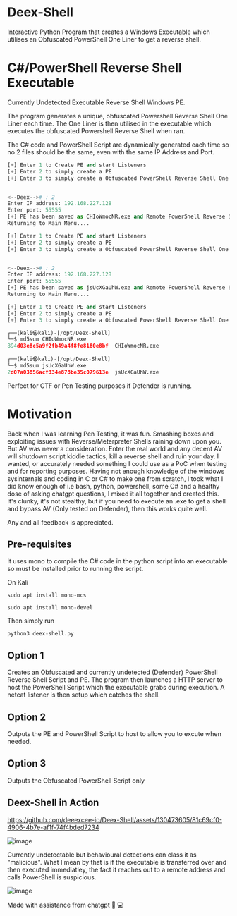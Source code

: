 # Deex-Shell
Interactive Python Program that creates a Windows Executable which utilises an Obfuscated PowerShell One Liner to get a reverse shell. 

# C#/PowerShell Reverse Shell Executable
Currently Undetected Executable Reverse Shell Windows PE. 

The program generates a unique, obfuscated Powershell Reverse Shell One Liner each time.
The One Liner is then utilised in the executable which executes the obfuscated Powershell Reverse Shell when ran. 

The C# code and PowerShell Script are dynamically generated each time so no 2 files should be the same, even with the same IP Address and Port.
```python
[+] Enter 1 to Create PE and start Listeners
[+] Enter 2 to simply create a PE
[+] Enter 3 to simply create a Obfuscated PowerShell Reverse Shell One Liner


<--Deex--># : 2
Enter IP address: 192.168.227.128
Enter port: 55555
[+] PE has been saved as CHIoWmocNR.exe and Remote PowerShell Reverse Shell Script has been saved as maDWQUYjzg in the current directory
Returning to Main Menu....

[+] Enter 1 to Create PE and start Listeners
[+] Enter 2 to simply create a PE
[+] Enter 3 to simply create a Obfuscated PowerShell Reverse Shell One Liner


<--Deex--># : 2
Enter IP address: 192.168.227.128
Enter port: 55555
[+] PE has been saved as jsUcXGaUhW.exe and Remote PowerShell Reverse Shell Script has been saved as KyKzkOlXyV in the current directory
Returning to Main Menu....

[+] Enter 1 to Create PE and start Listeners
[+] Enter 2 to simply create a PE
[+] Enter 3 to simply create a Obfuscated PowerShell Reverse Shell One Liner

┌──(kali㉿kali)-[/opt/Deex-Shell]
└─$ md5sum CHIoWmocNR.exe 
894d03e8c5a9f2fb49a4f8fe8180e8bf  CHIoWmocNR.exe
                                                                                                                                                     
┌──(kali㉿kali)-[/opt/Deex-Shell]
└─$ md5sum jsUcXGaUhW.exe 
2d07a03856acf334e878be35c079613e  jsUcXGaUhW.exe
```

Perfect for CTF or Pen Testing purposes if Defender is running. 

# Motivation 

Back when I was learning Pen Testing, it was fun. Smashing boxes and exploiting issues with Reverse/Meterpreter Shells raining down upon you. But AV was never a consideration. Enter the real world and any decent AV will shutdown script kiddie tactics, kill a reverse shell and ruin your day. I wanted, or accurately needed something I could use as a PoC when testing and for reporting purposes. Having not enough knowledge of the windows sysinternals and coding in C or C# to make one from scratch, I took what I did know enough of i.e bash, python, powershell, some C# and a healthy dose of asking chatgpt questions, I mixed it all together and created this. It's clunky, it's not stealthy, but if you need to execute an .exe to get a shell and bypass AV (Only tested on Defender), then this works quite well. 

Any and all feedback is appreciated. 

## Pre-requisites

It uses mono to compile the C# code in the python script into an executable so must be installed prior to running the script. 

On Kali
```
sudo apt install mono-mcs

sudo apt install mono-devel
```

Then simply run 
```
python3 deex-shell.py
```
## Option 1

Creates an Obfuscated and currently undetected (Defender) PowerShell Reverse Shell Script and PE. The program then launches a HTTP server to host the PowerShell Script which the executable grabs during execution. A netcat listener is then setup which catches the shell. 

## Option 2

Outputs the PE and PowerShell Script to host to allow you to excute when needed.

## Option 3 

Outputs the Obfuscated PowerShell Script only

## Deex-Shell in Action

https://github.com/deeexcee-io/Deex-Shell/assets/130473605/81c69cf0-4906-4b7e-af1f-74f4bded7234



![image](https://github.com/deeexcee-io/Deex-Shell/assets/130473605/528d5efe-282e-4fea-b2b7-a019f9b5ab54)

 
Currently undetectable but behavioural detections can class it as "malicious". What I mean by that is if the executable is transferred over and then executed immediatley, the fact it reaches out to a remote address and calls PowerShell is suspicious.

![image](https://github.com/deeexcee-io/Deex-Shell/assets/130473605/b58ca73a-864c-4f20-b118-cb4c44625f4e)

Made with assistance from chatgpt 🧠 💻




